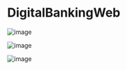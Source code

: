 # DigitalBankingWeb

![image](https://github.com/nawfalel1/Digital-Bank-FrontEnd/assets/106021874/f0184aed-5111-4721-b5e1-18c105fef624)

![image](https://github.com/nawfalel1/Digital-Bank-FrontEnd/assets/106021874/eab70729-50a3-4183-9924-c77fbdb6784e)

![image](https://github.com/nawfalel1/Digital-Bank-FrontEnd/assets/106021874/0148c5de-9ce4-47d1-9a87-93c8ad2f3c19)
